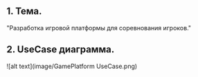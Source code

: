 ## 1. Тема.
"Разработка игровой платформы для соревнования игроков."

## 2. UseCase диаграмма.
![alt text](image/GamePlatform UseCase.png)

